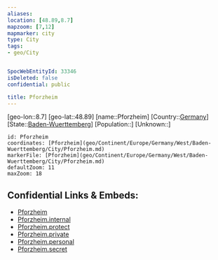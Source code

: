 ```yaml
---
aliases: 
location: [48.89,8.7]
mapzoom: [7,12] 
mapmarker: city 
type: City
tags:
- geo/City


SpocWebEntityId: 33346
isDeleted: false
confidential: public

title: Pforzheim
---
```

[geo-lon::8.7]
[geo-lat::48.89]
[name::Pforzheim]
[Country::[Germany](geo/Continent/Europe/Germany.md)]
[State::[Baden-Wuerttemberg](geo/Continent/Europe/Germany/West/Baden-Wuerttemberg.md)]
[Population::]
[Unknown::]


```leaflet
id: Pforzheim
coordinates: [Pforzheim](geo/Continent/Europe/Germany/West/Baden-Wuerttemberg/City/Pforzheim.md)
markerFile: [Pforzheim](geo/Continent/Europe/Germany/West/Baden-Wuerttemberg/City/Pforzheim.md)
defaultZoom: 11 
maxZoom: 18
```


## Confidential Links & Embeds: 
- [Pforzheim](../../../../../../../../_public/geo/Continent/Europe/Germany/West/Baden-Wuerttemberg/City/Pforzheim.md) 
- [Pforzheim.internal](../../../../../../../../_internal/geo/Continent/Europe/Germany/West/Baden-Wuerttemberg/City/Pforzheim.internal.md) 
- [Pforzheim.protect](../../../../../../../../_protect/geo/Continent/Europe/Germany/West/Baden-Wuerttemberg/City/Pforzheim.protect.md) 
- [Pforzheim.private](../../../../../../../../_private/geo/Continent/Europe/Germany/West/Baden-Wuerttemberg/City/Pforzheim.private.md) 
- [Pforzheim.personal](../../../../../../../../_personal/geo/Continent/Europe/Germany/West/Baden-Wuerttemberg/City/Pforzheim.personal.md) 
- [Pforzheim.secret](../../../../../../../../_secret/geo/Continent/Europe/Germany/West/Baden-Wuerttemberg/City/Pforzheim.secret.md) 
